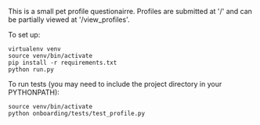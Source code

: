 This is a small pet profile questionairre.
Profiles are submitted at '/' and can be partially viewed at '/view_profiles'.

To set up:
```
virtualenv venv
source venv/bin/activate
pip install -r requirements.txt
python run.py
```

To run tests (you may need to include the project directory in your PYTHONPATH):
```
source venv/bin/activate
python onboarding/tests/test_profile.py
```
